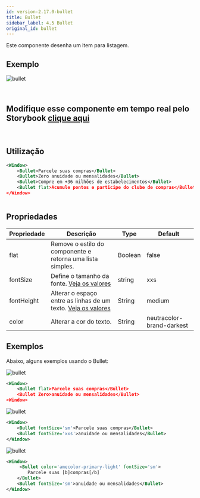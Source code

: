 ```yaml
---
id: version-2.17.0-bullet
title: Bullet
sidebar_label: 4.5 Bullet
original_id: bullet
---
```


Este componente desenha um item para listagem.

## Exemplo

![bullet](assets/images_components/v2.0.0/bullet.jpg)

<br>

## Modifique esse componente em tempo real pelo Storybook [clique aqui](https://ame-miniapp-components.calindra.com.br/storybook/?path=/story/textos-bullet--basic)

<br>

## Utilização

```xml
<Window>
    <Bullet>Parcele suas compras</Bullet>
    <Bullet>Zero anuidade ou mensalidades</Bullet>
    <Bullet>Compre em +36 milhões de estabelecimentos</Bullet>
    <Bullet flat>Acumule pontos e participe do clube de compras</Bullet>
</Window>
```

![]()

## Propriedades

| Propriedade | Descrição                                                                  | Type    | Default                   |
| ----------- | -------------------------------------------------------------------------- | ------- | ------------------------- |
| flat        | Remove o estilo do componente e retorna uma lista simples.                 | Boolean | false                     |
| fontSize    | Define o tamanho da fonte. [Veja os valores](fontSize.md)                  | string  | xxs                       |
| fontHeight  | Alterar o espaço entre as linhas de um texto. [Veja os valores](border.md) | String  | medium                    |
| color       | Alterar a cor do texto.                                                    | String  | neutracolor-brand-darkest |

## Exemplos

Abaixo, alguns exemplos usando o Bullet:

![bullet](assets/images_components/v2.16.0/bullet_flat.png)

```xml
<Window>
    <Bullet flat>Parcele suas compras</Bullet>
    <Bullet Zero>anuidade ou mensalidades</Bullet>
<Window>
```

![bullet](assets/images_components/v2.16.0/bullet_fontSize.png)

```xml
<Window>
    <Bullet fontSize='sm'>Parcele suas compras</Bullet>
    <Bullet fontSize='xxs'>anuidade ou mensalidades</Bullet>
</Window>
```

![bullet](assets/images_components/v2.16.0/bullet_color.png)

```xml
<Window>
     <Bullet color='amecolor-primary-light' fontSize='sm'>
        Parcele suas [b]compras[/b]
    </Bullet>
    <Bullet fontSize='sm'>anuidade ou mensalidades</Bullet>
</Window>
```
